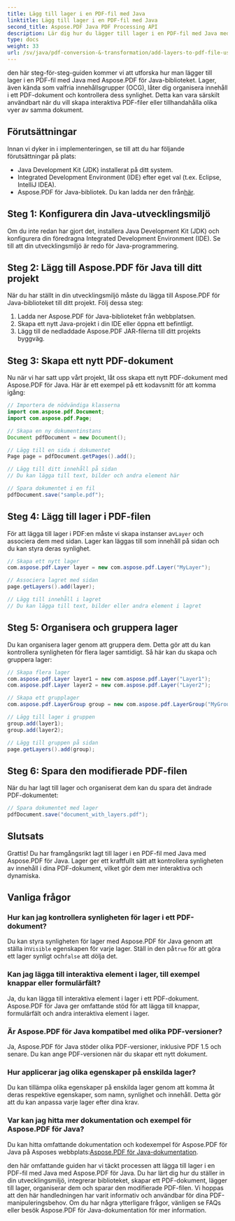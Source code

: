 ```yaml
---
title: Lägg till lager i en PDF-fil med Java
linktitle: Lägg till lager i en PDF-fil med Java
second_title: Aspose.PDF Java PDF Processing API
description: Lär dig hur du lägger till lager i en PDF-fil med Java med Aspose.PDF för Java. Den här steg-för-steg-guiden innehåller källkod och täcker enkelt PDF-manipulation.
type: docs
weight: 33
url: /sv/java/pdf-conversion-&-transformation/add-layers-to-pdf-file-using-java/
---
```

den här steg-för-steg-guiden kommer vi att utforska hur man lägger till lager i en PDF-fil med Java med Aspose.PDF för Java-biblioteket. Lager, även kända som valfria innehållsgrupper (OCG), låter dig organisera innehåll i ett PDF-dokument och kontrollera dess synlighet. Detta kan vara särskilt användbart när du vill skapa interaktiva PDF-filer eller tillhandahålla olika vyer av samma dokument.

## Förutsättningar
Innan vi dyker in i implementeringen, se till att du har följande förutsättningar på plats:

- Java Development Kit (JDK) installerat på ditt system.
- Integrated Development Environment (IDE) efter eget val (t.ex. Eclipse, IntelliJ IDEA).
-  Aspose.PDF för Java-bibliotek. Du kan ladda ner den från[här](https://releases.aspose.com/pdf/java/).

## Steg 1: Konfigurera din Java-utvecklingsmiljö
Om du inte redan har gjort det, installera Java Development Kit (JDK) och konfigurera din föredragna Integrated Development Environment (IDE). Se till att din utvecklingsmiljö är redo för Java-programmering.

## Steg 2: Lägg till Aspose.PDF för Java till ditt projekt
När du har ställt in din utvecklingsmiljö måste du lägga till Aspose.PDF för Java-biblioteket till ditt projekt. Följ dessa steg:

1. Ladda ner Aspose.PDF för Java-biblioteket från webbplatsen.
2. Skapa ett nytt Java-projekt i din IDE eller öppna ett befintligt.
3. Lägg till de nedladdade Aspose.PDF JAR-filerna till ditt projekts byggväg.

## Steg 3: Skapa ett nytt PDF-dokument
Nu när vi har satt upp vårt projekt, låt oss skapa ett nytt PDF-dokument med Aspose.PDF för Java. Här är ett exempel på ett kodavsnitt för att komma igång:

```java
// Importera de nödvändiga klasserna
import com.aspose.pdf.Document;
import com.aspose.pdf.Page;

// Skapa en ny dokumentinstans
Document pdfDocument = new Document();

// Lägg till en sida i dokumentet
Page page = pdfDocument.getPages().add();

// Lägg till ditt innehåll på sidan
// Du kan lägga till text, bilder och andra element här

// Spara dokumentet i en fil
pdfDocument.save("sample.pdf");
```

## Steg 4: Lägg till lager i PDF-filen
 För att lägga till lager i PDF:en måste vi skapa instanser av`Layer` och associera dem med sidan. Lager kan läggas till som innehåll på sidan och du kan styra deras synlighet.

```java
// Skapa ett nytt lager
com.aspose.pdf.Layer layer = new com.aspose.pdf.Layer("MyLayer");

// Associera lagret med sidan
page.getLayers().add(layer);

// Lägg till innehåll i lagret
// Du kan lägga till text, bilder eller andra element i lagret
```

## Steg 5: Organisera och gruppera lager
Du kan organisera lager genom att gruppera dem. Detta gör att du kan kontrollera synligheten för flera lager samtidigt. Så här kan du skapa och gruppera lager:

```java
// Skapa flera lager
com.aspose.pdf.Layer layer1 = new com.aspose.pdf.Layer("Layer1");
com.aspose.pdf.Layer layer2 = new com.aspose.pdf.Layer("Layer2");

// Skapa ett grupplager
com.aspose.pdf.LayerGroup group = new com.aspose.pdf.LayerGroup("MyGroup");

// Lägg till lager i gruppen
group.add(layer1);
group.add(layer2);

// Lägg till gruppen på sidan
page.getLayers().add(group);
```

## Steg 6: Spara den modifierade PDF-filen
När du har lagt till lager och organiserat dem kan du spara det ändrade PDF-dokumentet:

```java
// Spara dokumentet med lager
pdfDocument.save("document_with_layers.pdf");
```

## Slutsats
Grattis! Du har framgångsrikt lagt till lager i en PDF-fil med Java med Aspose.PDF för Java. Lager ger ett kraftfullt sätt att kontrollera synligheten av innehåll i dina PDF-dokument, vilket gör dem mer interaktiva och dynamiska.

## Vanliga frågor

### Hur kan jag kontrollera synligheten för lager i ett PDF-dokument?
 Du kan styra synligheten för lager med Aspose.PDF för Java genom att ställa in`Visible` egenskapen för varje lager. Ställ in den på`true` för att göra ett lager synligt och`false` att dölja det.

### Kan jag lägga till interaktiva element i lager, till exempel knappar eller formulärfält?
Ja, du kan lägga till interaktiva element i lager i ett PDF-dokument. Aspose.PDF för Java ger omfattande stöd för att lägga till knappar, formulärfält och andra interaktiva element i lager.

### Är Aspose.PDF för Java kompatibel med olika PDF-versioner?
Ja, Aspose.PDF för Java stöder olika PDF-versioner, inklusive PDF 1.5 och senare. Du kan ange PDF-versionen när du skapar ett nytt dokument.

### Hur applicerar jag olika egenskaper på enskilda lager?
Du kan tillämpa olika egenskaper på enskilda lager genom att komma åt deras respektive egenskaper, som namn, synlighet och innehåll. Detta gör att du kan anpassa varje lager efter dina krav.

### Var kan jag hitta mer dokumentation och exempel för Aspose.PDF för Java?
 Du kan hitta omfattande dokumentation och kodexempel för Aspose.PDF för Java på Asposes webbplats:[Aspose.PDF för Java-dokumentation](https://reference.aspose.com/pdf/java/).


den här omfattande guiden har vi täckt processen att lägga till lager i en PDF-fil med Java med Aspose.PDF för Java. Du har lärt dig hur du ställer in din utvecklingsmiljö, integrerar biblioteket, skapar ett PDF-dokument, lägger till lager, organiserar dem och sparar den modifierade PDF-filen. Vi hoppas att den här handledningen har varit informativ och användbar för dina PDF-manipuleringsbehov. Om du har några ytterligare frågor, vänligen se FAQs eller besök Aspose.PDF för Java-dokumentation för mer information.